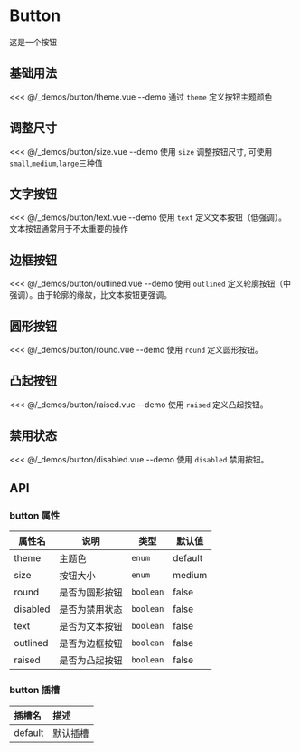 # Button

这是一个按钮

## 基础用法

<<< @/_demos/button/theme.vue
--demo 通过 `theme` 定义按钮主题颜色

## 调整尺寸
<<< @/_demos/button/size.vue
--demo 使用 `size` 调整按钮尺寸, 可使用`small`,`medium`,`large`三种值

## 文字按钮

<<< @/_demos/button/text.vue
--demo 使用 `text` 定义文本按钮（低强调）。文本按钮通常用于不太重要的操作

## 边框按钮

<<< @/_demos/button/outlined.vue
--demo 使用 `outlined` 定义轮廓按钮（中强调）。由于轮廓的缘故，比文本按钮更强调。

## 圆形按钮
<<< @/_demos/button/round.vue
--demo 使用 `round` 定义圆形按钮。

## 凸起按钮
<<< @/_demos/button/raised.vue
--demo 使用 `raised` 定义凸起按钮。

## 禁用状态
<<< @/_demos/button/disabled.vue
--demo 使用 `disabled` 禁用按钮。

## API

### button 属性

属性名   | 说明      | 类型        | 默认值   |
| ----- | ------- | --------- | ----- |
| theme  | 主题色      | `enum`  | default   |
| size | 按钮大小 | `enum` | medium
| round | 是否为圆形按钮 | `boolean` | false
| disabled | 是否为禁用状态 | `boolean` | false
| text | 是否为文本按钮 | `boolean` | false
| outlined | 是否为边框按钮 | `boolean` | false
| raised | 是否为凸起按钮 | `boolean` | false

### button 插槽

| 插槽名 | 描述     |
| :----- | :------- |
| default | 默认插槽 |

